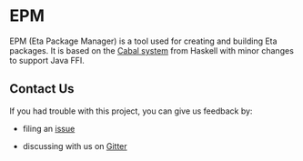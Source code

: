 # EPM

EPM (Eta Package Manager) is a tool used for creating and building Eta packages. It is based on the [Cabal system](https://www.haskell.org/cabal/users-guide/) from Haskell with minor changes to support Java FFI.

## Contact Us

If you had trouble with this project, you can give us feedback by:

- filing an [issue](https://github.com/typelead/epm/issues/new)

- discussing with us on [Gitter](https://gitter.im/typelead/eta) 
